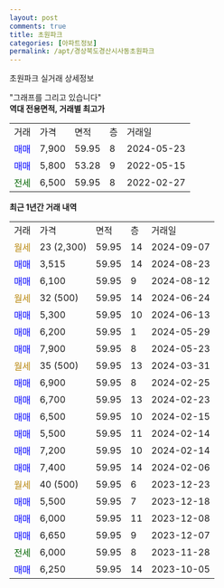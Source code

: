 ```yaml
---
layout: post
comments: true
title: 초원파크
categories: [아파트정보]
permalink: /apt/경상북도경산시사동초원파크
---
```


초원파크 실거래 상세정보

<script type="text/javascript">
  google.charts.load('current', {'packages':['line', 'corechart']});
  google.charts.setOnLoadCallback(drawChart);

  function drawChart() {
    var data = new google.visualization.DataTable();
    data.addColumn('date', '거래일');
    data.addColumn('number', "매매");
    data.addColumn('number', "전세");
    data.addColumn('number', "전매");

    data.addRows([[new Date(Date.parse("2024-09-07")), null, null, null], [new Date(Date.parse("2024-08-23")), 3515, null, null], [new Date(Date.parse("2024-08-12")), 6100, null, null], [new Date(Date.parse("2024-06-24")), null, null, null], [new Date(Date.parse("2024-06-13")), 5300, null, null], [new Date(Date.parse("2024-05-29")), 6200, null, null], [new Date(Date.parse("2024-05-23")), 7900, null, null], [new Date(Date.parse("2024-03-31")), null, null, null], [new Date(Date.parse("2024-02-25")), 6900, null, null], [new Date(Date.parse("2024-02-23")), 6700, null, null], [new Date(Date.parse("2024-02-15")), 6500, null, null], [new Date(Date.parse("2024-02-14")), 5500, null, null], [new Date(Date.parse("2024-02-14")), 7200, null, null], [new Date(Date.parse("2024-02-06")), 7400, null, null], [new Date(Date.parse("2023-12-23")), null, null, null], [new Date(Date.parse("2023-12-18")), 5500, null, null], [new Date(Date.parse("2023-12-08")), 6000, null, null], [new Date(Date.parse("2023-12-07")), 6650, null, null], [new Date(Date.parse("2023-11-28")), null, 6000, null], [new Date(Date.parse("2023-10-05")), 6250, null, null]]);

    var options = {
      hAxis: {
        format: 'yyyy/MM/dd'
      },    
      lineWidth: 0,
      pointsVisible: true,    
      title: '최근 1년간 유형별 실거래가 분포',
      legend: { position: 'bottom' }
    };

    var formatter = new google.visualization.NumberFormat({pattern:'###,###'} );
    formatter.format(data, 1);
    formatter.format(data, 2);
    
    setTimeout(function() {
        var chart = new google.visualization.LineChart(document.getElementById('columnchart_material'));
        chart.draw(data, (options));
        document.getElementById('loading').style.display = 'none';
    }, 200);
  }
</script>


<div id="loading" style="z-index:20; display: block; margin-left: 0px">"그래프를 그리고 있습니다"</div>
<div id="columnchart_material" style="width: 95%; margin-left: 0px; display: block"></div>
<!-- contents start -->
<b>역대 전용면적, 거래별 최고가</b>
<table class="sortable">
    <tr>
      <td>거래</td>
      <td>가격</td>
      <td>면적</td>
      <td>층</td>
      <td>거래일</td>
    </tr>
        <tr>
          <td><a style="color: blue">매매</a></td>
          <td>7,900</td>
          <td>59.95</td>
          <td>8</td>
          <td>2024-05-23</td>
        </tr>            <tr>
          <td><a style="color: blue">매매</a></td>
          <td>5,800</td>
          <td>53.28</td>
          <td>9</td>
          <td>2022-05-15</td>
        </tr>        
        <tr>
              <td><a style="color: darkgreen">전세</a></td>
              <td>6,500</td>
              <td>59.95</td>
              <td>8</td>
              <td>2022-02-27</td>
            </tr>        
    
</table>

<b>최근 1년간 거래 내역</b>

<table class="sortable">
    <tr>
      <td>거래</td>
      <td>가격</td>
      <td>면적</td>
      <td>층</td>
      <td>거래일</td>
    </tr>
    <tr>
      <td><a style="color: darkgoldenrod">월세</a></td>
      <td>23 (2,300)</td>
      <td>59.95</td>
      <td>14</td>
      <td>2024-09-07</td>
    </tr>          <tr>
      <td><a style="color: blue">매매</a></td>
      <td>3,515</td>
      <td>59.95</td>
      <td>14</td>
      <td>2024-08-23</td>
    </tr>          <tr>
      <td><a style="color: blue">매매</a></td>
      <td>6,100</td>
      <td>59.95</td>
      <td>9</td>
      <td>2024-08-12</td>
    </tr>          <tr>
      <td><a style="color: darkgoldenrod">월세</a></td>
      <td>32 (500)</td>
      <td>59.95</td>
      <td>14</td>
      <td>2024-06-24</td>
    </tr>          <tr>
      <td><a style="color: blue">매매</a></td>
      <td>5,300</td>
      <td>59.95</td>
      <td>10</td>
      <td>2024-06-13</td>
    </tr>          <tr>
      <td><a style="color: blue">매매</a></td>
      <td>6,200</td>
      <td>59.95</td>
      <td>1</td>
      <td>2024-05-29</td>
    </tr>          <tr>
      <td><a style="color: blue">매매</a></td>
      <td>7,900</td>
      <td>59.95</td>
      <td>8</td>
      <td>2024-05-23</td>
    </tr>          <tr>
      <td><a style="color: darkgoldenrod">월세</a></td>
      <td>35 (500)</td>
      <td>59.95</td>
      <td>13</td>
      <td>2024-03-31</td>
    </tr>          <tr>
      <td><a style="color: blue">매매</a></td>
      <td>6,900</td>
      <td>59.95</td>
      <td>8</td>
      <td>2024-02-25</td>
    </tr>          <tr>
      <td><a style="color: blue">매매</a></td>
      <td>6,700</td>
      <td>59.95</td>
      <td>13</td>
      <td>2024-02-23</td>
    </tr>          <tr>
      <td><a style="color: blue">매매</a></td>
      <td>6,500</td>
      <td>59.95</td>
      <td>10</td>
      <td>2024-02-15</td>
    </tr>          <tr>
      <td><a style="color: blue">매매</a></td>
      <td>5,500</td>
      <td>59.95</td>
      <td>11</td>
      <td>2024-02-14</td>
    </tr>          <tr>
      <td><a style="color: blue">매매</a></td>
      <td>7,200</td>
      <td>59.95</td>
      <td>10</td>
      <td>2024-02-14</td>
    </tr>          <tr>
      <td><a style="color: blue">매매</a></td>
      <td>7,400</td>
      <td>59.95</td>
      <td>14</td>
      <td>2024-02-06</td>
    </tr>          <tr>
      <td><a style="color: darkgoldenrod">월세</a></td>
      <td>40 (500)</td>
      <td>59.95</td>
      <td>6</td>
      <td>2023-12-23</td>
    </tr>          <tr>
      <td><a style="color: blue">매매</a></td>
      <td>5,500</td>
      <td>59.95</td>
      <td>7</td>
      <td>2023-12-18</td>
    </tr>          <tr>
      <td><a style="color: blue">매매</a></td>
      <td>6,000</td>
      <td>59.95</td>
      <td>11</td>
      <td>2023-12-08</td>
    </tr>          <tr>
      <td><a style="color: blue">매매</a></td>
      <td>6,650</td>
      <td>59.95</td>
      <td>9</td>
      <td>2023-12-07</td>
    </tr>          <tr>
      <td><a style="color: darkgreen">전세</a></td>
      <td>6,000</td>
      <td>59.95</td>
      <td>8</td>
      <td>2023-11-28</td>
    </tr>          <tr>
      <td><a style="color: blue">매매</a></td>
      <td>6,250</td>
      <td>59.95</td>
      <td>14</td>
      <td>2023-10-05</td>
    </tr>      </table>
<!-- contents end -->    

